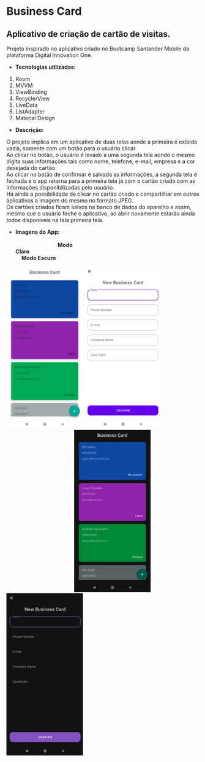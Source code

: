 # Business Card

## Aplicativo de criação de cartão de visitas. <br>
Projeto inspirado no aplicativo criado no Bootcamp Santander Mobile da plataforma Digital Innovation One.

- **Tecnologias utilizadas:**
1. Room
2. MVVM
3. ViewBinding
4. RecyclerView
5. LiveData
6. ListAdapter
7. Material Design

- **Descrição:**

O projeto implica em um aplicativo de duas telas aonde a primeira é exibida vazia, somente com um botão para o usuário clicar. <br>
Ao clicar no botão, o usuário é levado a uma segunda tela aonde o mesmo digita suas informações tais como nome, telefone, e-mail, empresa e a cor desejada do cartão. <br>
Ao clicar no botão de confirmar é salvada as informações, a segunda tela é fechada e o app retorna para a primeira tela já com o cartão criado com as informações disponibilizadas pelo usuário. <br>
Há ainda a possibilidade de clicar no cartão criado e compartilhar em outros aplicativos a imagem do mesmo no formato JPEG. <br>
Os cartões criados ficam salvos na banco de dados do aparelho e assim, mesmo que o usuário feche o aplicativo, ao abrir novamente estarão ainda todos disponíveis na tela primeira tela.

- **Imagens do App:**<br><br>
&nbsp;&nbsp;&nbsp;&nbsp;&nbsp;&nbsp;&nbsp;&nbsp;&nbsp;&nbsp;&nbsp;&nbsp;&nbsp;&nbsp;&nbsp;&nbsp;&nbsp;&nbsp;&nbsp;&nbsp;&nbsp;&nbsp;&nbsp;&nbsp;&nbsp;&nbsp;&nbsp;&nbsp;**Modo Claro**&nbsp;&nbsp;&nbsp;&nbsp;&nbsp;&nbsp;&nbsp;&nbsp;&nbsp;&nbsp;&nbsp;&nbsp;&nbsp;&nbsp;&nbsp;&nbsp;&nbsp;&nbsp;&nbsp;&nbsp;&nbsp;&nbsp;&nbsp;&nbsp;&nbsp;&nbsp;&nbsp;&nbsp;&nbsp;&nbsp;&nbsp;&nbsp;&nbsp;&nbsp;&nbsp;&nbsp;&nbsp;&nbsp;&nbsp;&nbsp;&nbsp;&nbsp;&nbsp;&nbsp;&nbsp;&nbsp;&nbsp;&nbsp;&nbsp;&nbsp;&nbsp;&nbsp;&nbsp;&nbsp;&nbsp;&nbsp;&nbsp;&nbsp;&nbsp;&nbsp;&nbsp;&nbsp;&nbsp;&nbsp;&nbsp;&nbsp;&nbsp;&nbsp;&nbsp;&nbsp;&nbsp;&nbsp;&nbsp;&nbsp;&nbsp;&nbsp;&nbsp;&nbsp;&nbsp;&nbsp;&nbsp;&nbsp;&nbsp;&nbsp;&nbsp;&nbsp;&nbsp;&nbsp;&nbsp;&nbsp;&nbsp;&nbsp;&nbsp;&nbsp;&nbsp;&nbsp;&nbsp;&nbsp;&nbsp;&nbsp;&nbsp;&nbsp;&nbsp;&nbsp;&nbsp;&nbsp;&nbsp;&nbsp;&nbsp;&nbsp;&nbsp;&nbsp;&nbsp;&nbsp;&nbsp;&nbsp;**Modo Escuro**

<img src="https://github.com/softdevandre/business-card/blob/main/appimages/businesscardmainlight.jpg" width="200" height="423"/> <img src="https://github.com/softdevandre/business-card/blob/main/appimages/addcardlight.jpg" width="200" height="423"/>&nbsp;&nbsp;&nbsp;&nbsp;&nbsp;&nbsp;&nbsp;&nbsp;&nbsp;&nbsp;&nbsp;&nbsp;&nbsp;&nbsp;&nbsp;&nbsp;&nbsp;&nbsp;&nbsp;&nbsp;&nbsp;&nbsp;&nbsp;&nbsp;&nbsp;&nbsp;&nbsp;&nbsp;&nbsp;&nbsp;&nbsp;&nbsp;&nbsp;&nbsp;&nbsp;&nbsp;&nbsp;&nbsp;&nbsp;&nbsp;&nbsp;&nbsp;&nbsp;&nbsp;&nbsp;<img src="https://github.com/softdevandre/business-card/blob/main/appimages/businesscardmaindark.jpg" width="200" height="423"/> <img src="https://github.com/softdevandre/business-card/blob/main/appimages/addcarddark.jpg" width="200" height="423"/>
